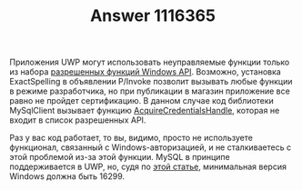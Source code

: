 ﻿---
title: "Answer 1116365"
se.owner.user_id: 240512
se.owner.display_name: "MSDN.WhiteKnight"
se.owner.link: "https://ru.stackoverflow.com/users/240512/msdn-whiteknight"
se.answer_id: 1116365
se.question_id: 1115885
se.post_type: answer
se.is_accepted: False
---
<p>Приложения UWP могут использовать неуправляемые функции только из набора <a href="https://docs.microsoft.com/en-us/uwp/win32-and-com/win32-and-com-for-uwp-apps" rel="nofollow noreferrer">разрешенных функций Windows API</a>. Возможно, установка ExactSpelling в объявлении P/Invoke позволит вызывать любые функции в режиме разработчика, но при публикации в магазин приложение все равно не пройдет сертификацию. В данном случае код библиотеки MySqlClient вызывает функцию <a href="https://docs.microsoft.com/en-us/windows/win32/api/sspi/nf-sspi-acquirecredentialshandlea" rel="nofollow noreferrer">AcquireCredentialsHandle</a>, которая не входит в список разрешенных API. </p>

<p>Раз у вас код работает, то вы, видимо, просто не используете функционал, связанный с Windows-авторизацией, и не сталкиваетесь с этой проблемой из-за этой функции. MySQL в принципе поддерживается в UWP, но, судя по <a href="https://docs.microsoft.com/ru-ru/windows/uwp/data-access/mysql-databases" rel="nofollow noreferrer">этой статье</a>, минимальная версия Windows должна быть 16299.</p>
